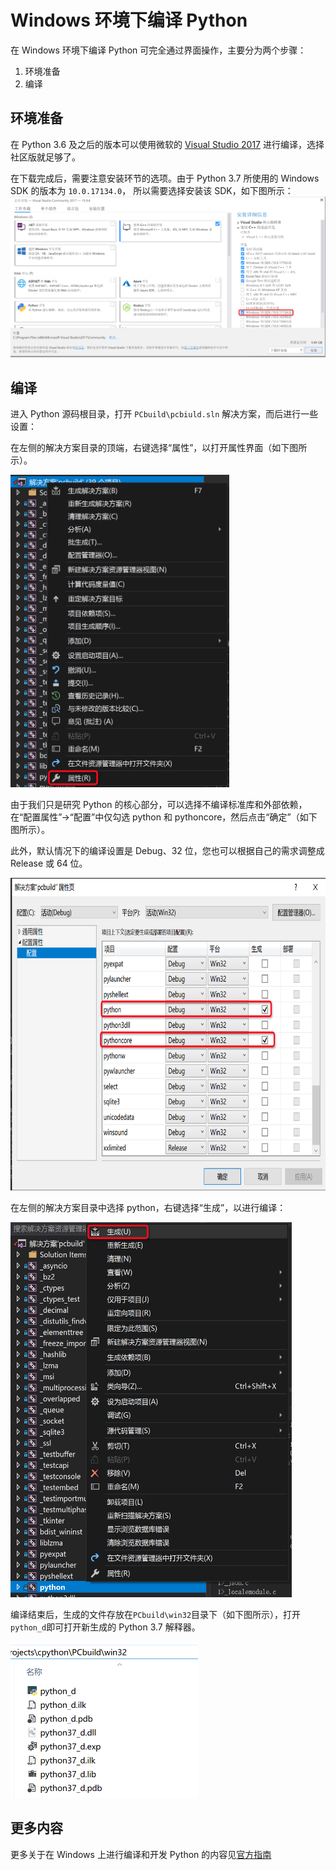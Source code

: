 # Windows 环境下编译 Python

在 Windows 环境下编译 Python 可完全通过界面操作，主要分为两个步骤：

1. 环境准备
2. 编译

## 环境准备

在 Python 3.6 及之后的版本可以使用微软的
[Visual Studio 2017](https://visualstudio.microsoft.com/zh-hans/vs/) 进行编译，选择社区版就足够了。

在下载完成后，需要注意安装环节的选项。由于 Python 3.7 所使用的 Windows SDK 的版本为 `10.0.17134.0`，
所以需要选择安装该 SDK，如下图所示：
![](vs2017-installation.png)

## 编译

进入 Python 源码根目录，打开 `PCbuild\pcbiuld.sln` 解决方案，而后进行一些设置：

在左侧的解决方案目录的顶端，右键选择“属性”，以打开属性界面（如下图所示）。

<img src="vs2017-properties.png" width = "350" height = "500"/>

由于我们只是研究 Python 的核心部分，可以选择不编译标准库和外部依赖，在“配置属性”->“配置”中仅勾选
python 和 pythoncore，然后点击“确定”（如下图所示）。

此外，默认情况下的编译设置是 Debug、32 位，您也可以根据自己的需求调整成 Release 或 64 位。

<img src="vs2017-configure.png" width = "750" height = "500"/>

在左侧的解决方案目录中选择 python，右键选择“生成”，以进行编译：

<img src="vs2017-build.png" width = "450" height = "600"/>

编译结束后，生成的文件存放在`PCbuild\win32`目录下（如下图所示），打开`python_d`即可打开新生成的 Python 3.7 解释器。

<img src="build-files.png" width = "300" height = "250"/>


## 更多内容
更多关于在 Windows 上进行编译和开发 Python 的内容见[官方指南](https://devguide.python.org/setup/#windows-compiling)
